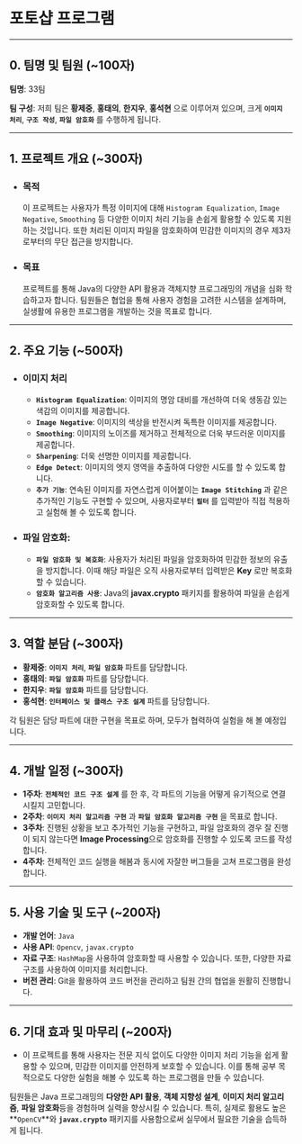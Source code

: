 # 포토샵 프로그램

---

## 0. 팀명 및 팀원 (~100자)
**팀명**: 33팀

**팀 구성**: 저희 팀은 **황제중**, **홍태의**, **한지우**, **홍석현** 으로 이루어져 있으며, 크게 **`이미지 처리`**, **`구조 작성`**, **`파일 암호화`** 를 수행하게 됩니다.

---

## 1. 프로젝트 개요 (~300자)

- ### 목적
    이 프로젝트는 사용자가 특정 이미지에 대해 `Histogram Equalization`, `Image Negative`, `Smoothing` 등 다양한 이미지 처리 기능을 손쉽게 활용할 수 있도록 지원하는 것입니다. 또한 처리된 이미지 파일을 암호화하여 민감한 이미지의 경우 제3자로부터의 무단 접근을 방지합니다.
- ### 목표
    프로젝트를 통해 Java의 다양한 API 활용과 객체지향 프로그래밍의 개념을 심화 학습하고자 합니다. 팀원들은 협업을 통해 사용자 경험을 고려한 시스템을 설계하며, 실생활에 유용한 프로그램을 개발하는 것을 목표로 합니다.

---

## 2. 주요 기능 (~500자)

- ### 이미지 처리
    - **`Histogram Equalization`**: 이미지의 명암 대비를 개선하여 더욱 생동감 있는 색감의 이미지를 제공합니다.
    - **`Image Negative`**: 이미지의 색상을 반전시켜 독특한 이미지를 제공합니다.
    - **`Smoothing`**: 이미지의 노이즈를 제거하고 전체적으로 더욱 부드러운 이미지를 제공합니다.
    - **`Sharpening`**: 더욱 선명한 이미지를 제공합니다.
    - **`Edge Detect`**: 이미지의 엣지 영역을 추출하여 다양한 시도를 할 수 있도록 합니다.
    - **`추가 기능`**: 연속된 이미지를 자연스럽게 이어붙이는 **`Image Stitching`** 과 같은 추가적인 기능도 구현할 수 있으며, 사용자로부터 **`필터`** 를 입력받아 직접 적용하고 실험해 볼 수 있도록 합니다.

- ### 파일 암호화:
    - **`파일 암호화 및 복호화`**: 사용자가 처리된 파일을 암호화하여 민감한 정보의 유출을 방지합니다. 이때 해당 파일은 오직 사용자로부터 입력받은 **Key** 로만 복호화 할 수 있습니다.
    - **`암호화 알고리즘 사용`**: Java의 **javax.crypto** 패키지를 활용하여 파일을 손쉽게 암호화할 수 있도록 합니다.

---

## 3. 역할 분담 (~300자)
- **황제중**: **`이미지 처리`**, **`파일 암호화`** 파트를 담당합니다.
- **홍태의**: **`파일 암호화`** 파트를 담당합니다.
- **한지우**: **`파일 암호화`** 파트를 담당합니다.
- **홍석현**: **`인터페이스 및 클래스 구조 설계`** 파트를 담당합니다.

각 팀원은 담당 파트에 대한 구현을 목표로 하며, 모두가 협력하여 실험을 해 볼 예정입니다.

---

## 4. 개발 일정 (~300자)
- **1주차**: **`전체적인 코드 구조 설계`** 를 한 후, 각 파트의 기능을 어떻게 유기적으로 연결시킬지 고민합니다.
- **2주차**: **`이미지 처리 알고리즘 구현`** 과 **`파일 암호화 알고리즘 구현`** 을 목표로 합니다.
- **3주차**: 진행된 상황을 보고 추가적인 기능을 구현하고, 파일 암호화의 경우 잘 진행이 되지 않는다면 **Image Processing**으로 암호화를 진행할 수 있도록 코드를 작성합니다.
- **4주차**: 전체적인 코드 실행을 해봄과 동시에 자잘한 버그들을 고쳐 프로그램을 완성합니다.

---

## 5. 사용 기술 및 도구 (~200자)
- **개발 언어**: `Java`
- **사용 API**: `Opencv`, `javax.crypto`
- **자료 구조**: `HashMap`을 사용하여 암호화할 때 사용할 수 있습니다. 또한, 다양한 자료구조를 사용하여 이미지를 처리합니다.
- **버전 관리**: Git을 활용하여 코드 버전을 관리하고 팀원 간의 협업을 원활히 진행합니다.

---

## 6. 기대 효과 및 마무리 (~200자)
- 이 프로젝트를 통해 사용자는 전문 지식 없이도 다양한 이미지 처리 기능을 쉽게 활용할 수 있으며, 민감한 이미지를 안전하게 보호할 수 있습니다. 이를 통해 공부 목적으로도 다양한 실험을 해볼 수 있도록 하는 프로그램을 만들 수 있습니다.

팀원들은 Java 프로그래밍의 **다양한 API 활용**, **객체 지향성 설계**, **이미지 처리 알고리즘**, **파일 암호화**등을 경험하며 실력을 향상시킬 수 있습니다. 특히, 실제로 활용도 높은 **`OpenCV`**와 **`javax.crypto`** 패키지를 사용함으로써 실무에서 필요한 기술을 습득하게 됩니다.
